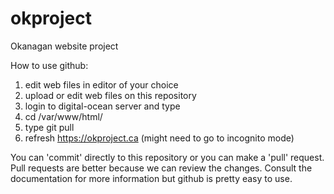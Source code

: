 # okproject
Okanagan website project




How to use github:
1. edit web files in editor of your choice
2. upload or edit web files on this repository
3. login to digital-ocean server and type
4. cd /var/www/html/
5. type git pull
6. refresh https://okproject.ca (might need to go to incognito mode)


You can 'commit' directly to this repository or you can make a 'pull' request. Pull requests are better because we can review the changes. Consult the documentation for more information but github is pretty easy to use.

